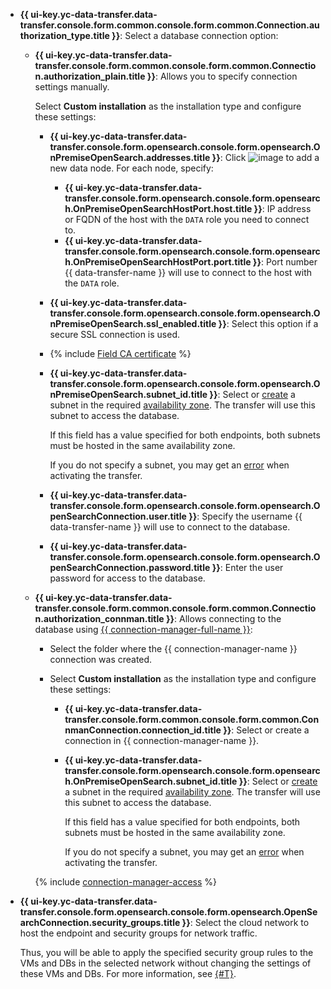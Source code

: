 
* **{{ ui-key.yc-data-transfer.data-transfer.console.form.common.console.form.common.Connection.authorization_type.title }}**: Select a database connection option:

    * **{{ ui-key.yc-data-transfer.data-transfer.console.form.common.console.form.common.Connection.authorization_plain.title }}**: Allows you to specify connection settings manually.

        Select **Custom installation** as the installation type and configure these settings:

        * **{{ ui-key.yc-data-transfer.data-transfer.console.form.opensearch.console.form.opensearch.OnPremiseOpenSearch.addresses.title }}**: Click ![image](../../../../_assets/console-icons/plus.svg) to add a new data node. For each node, specify:

          * **{{ ui-key.yc-data-transfer.data-transfer.console.form.opensearch.console.form.opensearch.OnPremiseOpenSearchHostPort.host.title }}**: IP address or FQDN of the host with the `DATA` role you need to connect to.
          * **{{ ui-key.yc-data-transfer.data-transfer.console.form.opensearch.console.form.opensearch.OnPremiseOpenSearchHostPort.port.title }}**: Port number {{ data-transfer-name }} will use to connect to the host with the `DATA` role.

        * **{{ ui-key.yc-data-transfer.data-transfer.console.form.opensearch.console.form.opensearch.OnPremiseOpenSearch.ssl_enabled.title }}**: Select this option if a secure SSL connection is used.

        * {% include [Field CA certificate](../../fields/opensearch/ui/ca-certificate.md) %}

        * **{{ ui-key.yc-data-transfer.data-transfer.console.form.opensearch.console.form.opensearch.OnPremiseOpenSearch.subnet_id.title }}**: Select or [create](../../../../vpc/operations/subnet-create.md) a subnet in the required [availability zone](../../../../overview/concepts/geo-scope.md). The transfer will use this subnet to access the database.

          If this field has a value specified for both endpoints, both subnets must be hosted in the same availability zone.

          If you do not specify a subnet, you may get an [error](../../../../managed-opensearch/qa/index.md#data-transfer-error) when activating the transfer.

        * **{{ ui-key.yc-data-transfer.data-transfer.console.form.opensearch.console.form.opensearch.OpenSearchConnection.user.title }}**: Specify the username {{ data-transfer-name }} will use to connect to the database.

        * **{{ ui-key.yc-data-transfer.data-transfer.console.form.opensearch.console.form.opensearch.OpenSearchConnection.password.title }}**: Enter the user password for access to the database.

    * **{{ ui-key.yc-data-transfer.data-transfer.console.form.common.console.form.common.Connection.authorization_connman.title }}**: Allows connecting to the database using [{{ connection-manager-full-name }}](../../../../metadata-hub/quickstart/connection-manager.md):

        * Select the folder where the {{ connection-manager-name }} connection was created.
        * Select **Custom installation** as the installation type and configure these settings:

          * **{{ ui-key.yc-data-transfer.data-transfer.console.form.common.console.form.common.ConnmanConnection.connection_id.title }}**: Select or create a connection in {{ connection-manager-name }}.
          * 
            **{{ ui-key.yc-data-transfer.data-transfer.console.form.opensearch.console.form.opensearch.OnPremiseOpenSearch.subnet_id.title }}**: Select or [create](../../../../vpc/operations/subnet-create.md) a subnet in the required [availability zone](../../../../overview/concepts/geo-scope.md). The transfer will use this subnet to access the database.


            If this field has a value specified for both endpoints, both subnets must be hosted in the same availability zone.

            If you do not specify a subnet, you may get an [error](../../../../managed-opensearch/qa/index.md#data-transfer-error) when activating the transfer.

      {% include [connection-manager-access](../../notes/connection-manager-access.md) %}

* **{{ ui-key.yc-data-transfer.data-transfer.console.form.opensearch.console.form.opensearch.OpenSearchConnection.security_groups.title }}**: Select the cloud network to host the endpoint and security groups for network traffic.

  Thus, you will be able to apply the specified security group rules to the VMs and DBs in the selected network without changing the settings of these VMs and DBs. For more information, see [{#T}](../../../../data-transfer/concepts/network.md).
